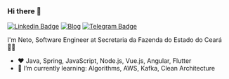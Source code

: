 ### Hi there 👋

[![Linkedin Badge](https://img.shields.io/badge/-LinkedIn-blue?style=flat-square&logo=Linkedin&logoColor=white&link=https://www.linkedin.com/in/netodeolino)](https://www.linkedin.com/in/netodeolino)
[![Blog](https://img.shields.io/badge/-netodeolino-181717?style=flat-square&logo=html5&link=https://netodeolino.github.io/)](https://netodeolino.github.io/)
[![Telegram Badge](https://img.shields.io/badge/-Telegram-1ca0f1?style=flat-square&labelColor=1ca0f1&logo=telegram&logoColor=white&link=https://t.me/netodeolino)](https://t.me/netodeolino)


I'm Neto, Software Engineer at Secretaria da Fazenda do Estado do Ceará :man_technologist:
- :heart: Java, Spring, JavaScript, Node.js, Vue.js, Angular, Flutter
- 🌱 I’m currently learning: Algorithms, AWS, Kafka, Clean Architecture

